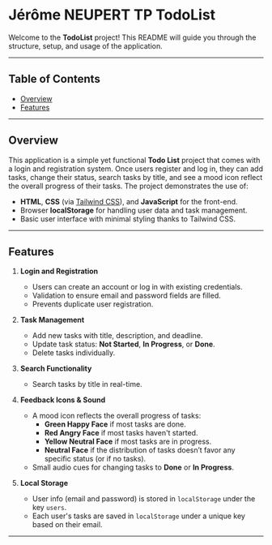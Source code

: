 # Jérôme NEUPERT TP TodoList

Welcome to the **TodoList** project! This README will guide you through the structure, setup, and usage of the application.

---

## Table of Contents

- [Overview](#overview)
- [Features](#features)
---

## Overview

This application is a simple yet functional **Todo List** project that comes with a login and registration system. Once users register and log in, they can add tasks, change their status, search tasks by title, and see a mood icon reflect the overall progress of their tasks. The project demonstrates the use of:

- **HTML**, **CSS** (via [Tailwind CSS](https://tailwindcss.com/)), and **JavaScript** for the front-end.
- Browser **localStorage** for handling user data and task management.
- Basic user interface with minimal styling thanks to Tailwind CSS.

---

## Features

1. **Login and Registration**  
   - Users can create an account or log in with existing credentials.
   - Validation to ensure email and password fields are filled.
   - Prevents duplicate user registration.

2. **Task Management**  
   - Add new tasks with title, description, and deadline.
   - Update task status: **Not Started**, **In Progress**, or **Done**.
   - Delete tasks individually.

3. **Search Functionality**  
   - Search tasks by title in real-time.

4. **Feedback Icons & Sound**  
   - A mood icon reflects the overall progress of tasks:
     - **Green Happy Face** if most tasks are done.
     - **Red Angry Face** if most tasks haven't started.
     - **Yellow Neutral Face** if most tasks are in progress.
     - **Neutral Face** if the distribution of tasks doesn’t favor any specific status (or if no tasks).
   - Small audio cues for changing tasks to **Done** or **In Progress**.

5. **Local Storage**  
   - User info (email and password) is stored in `localStorage` under the key `users`.
   - Each user's tasks are saved in `localStorage` under a unique key based on their email.

---


